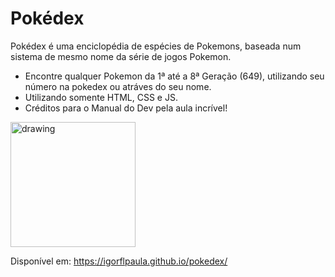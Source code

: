 # Pokédex
Pokédex é uma enciclopédia de espécies de Pokemons, baseada num sistema de mesmo nome da série de jogos Pokemon.

* Encontre qualquer Pokemon da 1ª até a 8ª Geração (649), utilizando seu número na pokedex ou atráves do seu nome.
* Utilizando somente HTML, CSS e JS.
* Créditos para o Manual do Dev pela aula incrível!

<img src="https://user-images.githubusercontent.com/80724715/183149698-bf05a194-290a-422d-8162-649a429f5919.png" alt="drawing" width="200"/>

Disponível em: https://igorflpaula.github.io/pokedex/

